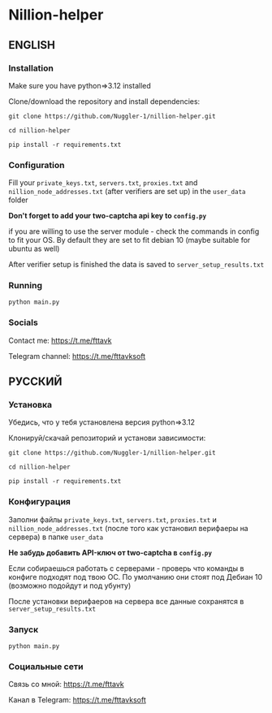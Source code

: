 # Nillion-helper

## ENGLISH 

### Installation

Make sure you have python=>3.12 installed

Clone/download the repository and install dependencies:

`git clone https://github.com/Nuggler-1/nillion-helper.git`

`cd nillion-helper`

`pip install -r requirements.txt`

### Configuration

Fill your `private_keys.txt`, `servers.txt`, `proxies.txt` and `nillion_node_addresses.txt` (after verifiers are set up) in the `user_data` folder

**Don't forget to add your two-captcha api key to `config.py`**

if you are willing to use the server module - check the commands in config to fit your OS. By default they are set to fit debian 10 (maybe suitable for ubuntu as well)

After verifier setup is finished the data is saved to `server_setup_results.txt`

### Running

`python main.py`

### Socials

Contact me: https://t.me/fttavk

Telegram channel: https://t.me/fttavksoft


## РУССКИЙ

### Установка

Убедись, что у тебя установлена версия python=>3.12

Клонируй/скачай репозиторий и установи зависимости:

`git clone https://github.com/Nuggler-1/nillion-helper.git`

`cd nillion-helper`

`pip install -r requirements.txt`

### Конфигурация

Заполни файлы `private_keys.txt`, `servers.txt`, `proxies.txt` и `nillion_node_addresses.txt` (после того как установил верифаеры на сервера) в папке `user_data`

**Не забудь добавить API-ключ от two-captcha в `config.py`**

Если собираешься работать с серверами - проверь что команды в конфиге подходят под твою ОС. По умолчанию они стоят под Дебиан 10 (возможно подойдут и под убунту)

После установки верифаеров на сервера все данные сохранятся в `server_setup_results.txt`

### Запуск

`python main.py`

### Социальные сети

Связь со мной: https://t.me/fttavk

Канал в Telegram: https://t.me/fttavksoft
